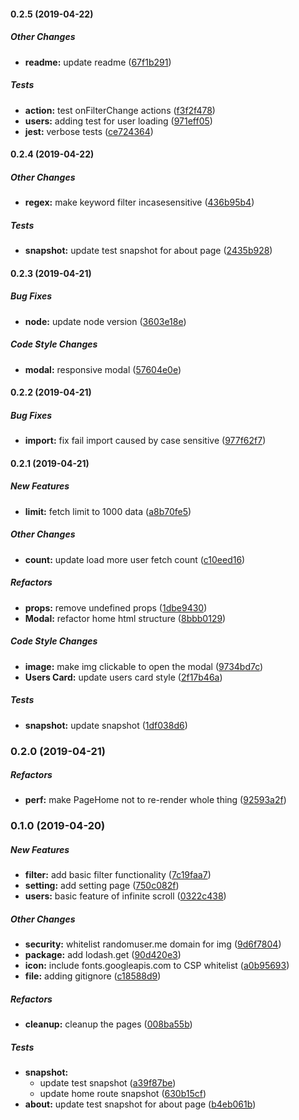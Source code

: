 #### 0.2.5 (2019-04-22)

##### Other Changes

* **readme:**  update readme ([67f1b291](https://github.com/tagraha/address-book-react/commit/67f1b2913fddc4adeab4baa6875ffafbda494227))

##### Tests

* **action:**  test onFilterChange actions ([f3f2f478](https://github.com/tagraha/address-book-react/commit/f3f2f478a67bc62110c656db8ab57bcb65cfe04d))
* **users:**  adding test for user loading ([971eff05](https://github.com/tagraha/address-book-react/commit/971eff05a93f0c26b73ba0e5f586f404c1aa2bb1))
* **jest:**  verbose tests ([ce724364](https://github.com/tagraha/address-book-react/commit/ce724364ce9e99cca6841db8777052f7a5b62682))

#### 0.2.4 (2019-04-22)

##### Other Changes

* **regex:**  make keyword filter incasesensitive ([436b95b4](https://github.com/tagraha/address-book-react/commit/436b95b489dc0f53004c2c668c7889cb8648e03e))

##### Tests

* **snapshot:**  update test snapshot for about page ([2435b928](https://github.com/tagraha/address-book-react/commit/2435b9285685aee4af7a62874234e5febe133499))

#### 0.2.3 (2019-04-21)

##### Bug Fixes

* **node:**  update node version ([3603e18e](https://github.com/tagraha/address-book-react/commit/3603e18e2b136b36c9654e23e9f0f04b06aceb1b))

##### Code Style Changes

* **modal:**  responsive modal ([57604e0e](https://github.com/tagraha/address-book-react/commit/57604e0e5dac28293a89fb639172a1a44e673ca9))

#### 0.2.2 (2019-04-21)

##### Bug Fixes

* **import:**  fix fail import caused by case sensitive ([977f62f7](https://github.com/tagraha/address-book-react/commit/977f62f71cdc4f3b00baaa01d0e6d50ef85e38c2))

#### 0.2.1 (2019-04-21)

##### New Features

* **limit:**  fetch limit to 1000 data ([a8b70fe5](https://github.com/tagraha/address-book-react/commit/a8b70fe50a15c68a247bb08e9d7e50970c7d37bd))

##### Other Changes

* **count:**  update load more user fetch count ([c10eed16](https://github.com/tagraha/address-book-react/commit/c10eed1606e0446ae95489147c3a4a7320c1691a))

##### Refactors

* **props:**  remove undefined props ([1dbe9430](https://github.com/tagraha/address-book-react/commit/1dbe9430f5cb227bce6b802b7e3517078221f6a9))
* **Modal:**  refactor home html structure ([8bbb0129](https://github.com/tagraha/address-book-react/commit/8bbb01294402dbcaf79479fd469949681f0a5f55))

##### Code Style Changes

* **image:**  make img clickable to open the modal ([9734bd7c](https://github.com/tagraha/address-book-react/commit/9734bd7c337055b93f24fd03bb553579ac417788))
* **Users Card:**  update users card style ([2f17b46a](https://github.com/tagraha/address-book-react/commit/2f17b46a198feae1f1ccb387f581d07d5005eae9))

##### Tests

* **snapshot:**  update snapshot ([1df038d6](https://github.com/tagraha/address-book-react/commit/1df038d68ca3a56a3cecc5d1384dca586e17a081))

### 0.2.0 (2019-04-21)

##### Refactors

* **perf:**  make PageHome not to re-render whole thing ([92593a2f](https://github.com/tagraha/address-book-react/commit/92593a2f2c29de4835c6a45f115d47db1e4c55be))

### 0.1.0 (2019-04-20)

##### New Features

* **filter:**  add basic filter functionality ([7c19faa7](https://github.com/tagraha/address-book-react/commit/7c19faa744376b90a66ad3bb45b12ae49e811346))
* **setting:**  add setting page ([750c082f](https://github.com/tagraha/address-book-react/commit/750c082f584f920e704bc8b9d7a8d2f1b7e13431))
* **users:**  basic feature of infinite scroll ([0322c438](https://github.com/tagraha/address-book-react/commit/0322c4381e537bf311d9f5f300d59aa4083ab2db))

##### Other Changes

* **security:**  whitelist randomuser.me domain for img ([9d6f7804](https://github.com/tagraha/address-book-react/commit/9d6f78044ee5e6e8b70be481563a8c7ad1cd9232))
* **package:**  add lodash.get ([90d420e3](https://github.com/tagraha/address-book-react/commit/90d420e3432b060c3ca9e492eb5588cdadc378e1))
* **icon:**  include fonts.googleapis.com to CSP whitelist ([a0b95693](https://github.com/tagraha/address-book-react/commit/a0b95693332190eba1d5dfaa437730b714ab7fe7))
* **file:**  adding gitignore ([c18588d9](https://github.com/tagraha/address-book-react/commit/c18588d98c98cd0a27ea42358550c70aafdbcb14))

##### Refactors

* **cleanup:**  cleanup the pages ([008ba55b](https://github.com/tagraha/address-book-react/commit/008ba55b99b22cfb9cd93967f860eb40a2f62e6c))

##### Tests

* **snapshot:**
  *  update test snapshot ([a39f87be](https://github.com/tagraha/address-book-react/commit/a39f87be58ed0b26776671819e3bb11bf95a43d1))
  *  update home route snapshot ([630b15cf](https://github.com/tagraha/address-book-react/commit/630b15cf5525efddaaf919c090d2ae37219ec4e2))
* **about:**  update test snapshot for about page ([b4eb061b](https://github.com/tagraha/address-book-react/commit/b4eb061b8f1e6f07dc8bf02e1ca9e40f846bab0f))

